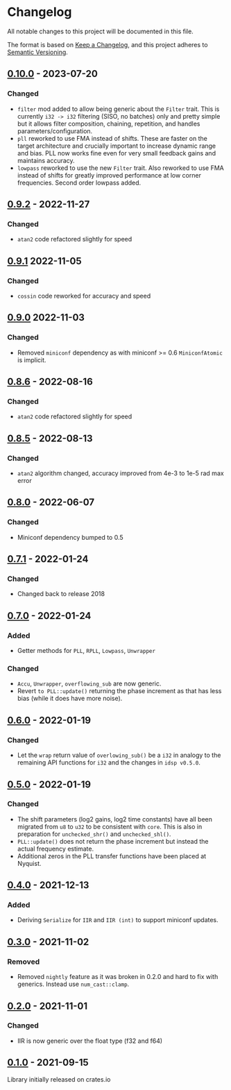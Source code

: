 # Changelog

All notable changes to this project will be documented in this file.

The format is based on [Keep a Changelog](https://keepachangelog.com/en/1.0.0/),
and this project adheres to [Semantic Versioning](https://semver.org/spec/v2.0.0.html).

## [0.10.0](https://github.com/quartiq/idsp/compare/v0.9.2..v0.10.0) - 2023-07-20

### Changed

* `filter` mod added to allow being generic about the `Filter` trait.
  This is currently `i32 -> i32` filtering (SISO, no batches) only and
  pretty simple but it allows filter composition, chaining, repetition,
  and handles parameters/configuration.
* `pll` reworked to use FMA instead of shifts. These are faster on the target
  architecture and crucially important to increase dynamic range and bias.
  PLL now works fine even for very small feedback gains and maintains accuracy.
* `lowpass` reworked to use the new `Filter` trait. Also reworked to use FMA
  instead of shifts for greatly improved performance at low corner frequencies.
  Second order lowpass added.

## [0.9.2](https://github.com/quartiq/idsp/compare/v0.9.1..v0.9.2) - 2022-11-27

### Changed

* `atan2` code refactored slightly for speed

## [0.9.1](https://github.com/quartiq/idsp/compare/v0.9.0..v0.9.1) 2022-11-05

### Changed

* `cossin` code reworked for accuracy and speed

## [0.9.0](https://github.com/quartiq/idsp/compare/v0.8.6...v0.9.0) 2022-11-03

### Changed

* Removed `miniconf` dependency as with miniconf >= 0.6 `MiniconfAtomic` is implicit.

## [0.8.6] - 2022-08-16

### Changed

* `atan2` code refactored slightly for speed

## [0.8.5] - 2022-08-13

### Changed

* `atan2` algorithm changed, accuracy improved from 4e-3 to 1e-5 rad max error

## [0.8.0] - 2022-06-07

### Changed

* Miniconf dependency bumped to 0.5

## [0.7.1] - 2022-01-24

### Changed

* Changed back to release 2018

## [0.7.0] - 2022-01-24

### Added

* Getter methods for `PLL`, `RPLL`, `Lowpass`, `Unwrapper`

### Changed

* `Accu`, `Unwrapper`, `overflowing_sub` are now generic.
* Revert `to PLL::update()` returning the phase increment as that has less bias
  (while it does have more noise).

## [0.6.0] - 2022-01-19

### Changed

* Let the `wrap` return value of `overlowing_sub()` be a `i32` in analogy to the
  remaining API functions for `i32` and the changes in `idsp v0.5.0`.

## [0.5.0] - 2022-01-19

### Changed

* The shift parameters (log2 gains, log2 time constants) have all been migrated
  from `u8` to `u32` to be consistent with `core`. This is also in preparation
  for `unchecked_shr()` and `unchecked_shl()`.
* `PLL::update()` does not return the phase increment but instead the actual
  frequency estimate.
* Additional zeros in the PLL transfer functions have been placed at Nyquist.

## [0.4.0] - 2021-12-13

### Added

* Deriving `Serialize` for `IIR` and `IIR (int)` to support miniconf updates.

## [0.3.0] - 2021-11-02

### Removed

* Removed `nightly` feature as it was broken in 0.2.0 and hard to fix with
  generics. Instead use `num_cast::clamp`.

## [0.2.0] - 2021-11-01

### Changed

* IIR is now generic over the float type (f32 and f64)

## [0.1.0] - 2021-09-15

Library initially released on crates.io

[0.8.6]: https://github.com/quartiq/idsp/releases/tag/v0.8.6
[0.8.5]: https://github.com/quartiq/idsp/releases/tag/v0.8.5
[0.8.0]: https://github.com/quartiq/idsp/releases/tag/v0.8.0
[0.7.1]: https://github.com/quartiq/idsp/releases/tag/v0.7.1
[0.7.0]: https://github.com/quartiq/idsp/releases/tag/v0.7.0
[0.6.0]: https://github.com/quartiq/idsp/releases/tag/v0.6.0
[0.5.0]: https://github.com/quartiq/idsp/releases/tag/v0.5.0
[0.4.0]: https://github.com/quartiq/idsp/releases/tag/v0.4.0
[0.3.0]: https://github.com/quartiq/idsp/releases/tag/v0.3.0
[0.2.0]: https://github.com/quartiq/idsp/releases/tag/v0.2.0
[0.1.0]: https://github.com/quartiq/idsp/releases/tag/v0.1.0
